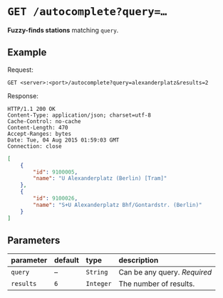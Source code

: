 # `GET /autocomplete?query=…`

**Fuzzy-finds stations** matching `query`.



## Example

Request:

```http
GET <server>:<port>/autocomplete?query=alexanderplatz&results=2
```

Response:

```http
HTTP/1.1 200 OK
Content-Type: application/json; charset=utf-8
Cache-Control: no-cache
Content-Length: 470
Accept-Ranges: bytes
Date: Tue, 04 Aug 2015 01:59:03 GMT
Connection: close
```

```json
[
	{
		"id": 9100005,
		"name": "U Alexanderplatz (Berlin) [Tram]"
	},
	{
		"id": 9100026,
		"name": "S+U Alexanderplatz Bhf/Gontardstr. (Berlin)"
	}
]

```



## Parameters

| parameter | default | type | description |
|:----------|:--------|:-----|:------------|
| `query` | – | `String` | Can be any query. *Required* |
| `results` | `6` | `Integer` | The number of results. |
